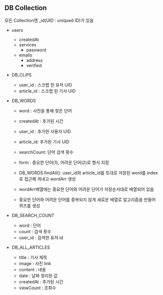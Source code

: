 ## DB Collection
 모든 Collection엔 _id(UID : uniqued ID)가 있음
* users
    * createdAt
    * services
        * password
    * emails
        * address
        * verified 
    
* DB_CLiPS
    * user_id : 스크랩 한 유저 UID
    * article_id : 스크랩 된 기사 UID

* DB_WORDS
    * word : 사전을 통해 찾은 단어
    * createdAt : 추가된 시간
    * user_id : 추가한 사용자 UID
    * article_id: 추가된 기사 UID
    * searchCount: 단어 검색 횟수
    * form : 중요한 단어(1), 어려운 단어(2)로 형식 지정
    
    * DB_WORDS.findAll(): user_id와 article_id를 토대로 저장된 word를 index로 접근해 꺼내고 wordArr 생성
    * wordArr배열에는 중요한 단어와 어려운 단어가 저장순서대로 배열되어 있음
    * 중요한 단어와 어려운 단어를 중복되지 않게 새로운 배열로 알고리즘을 만들어 퀴즈를 생성
    
 * DB_SEARCH_COUNT
    * word : 단어
    * count : 검색 횟수
    * user_id : 검색한 유저 id
    
    
 * DB_ALL_ARTICLES
    * title : 기사 제목
    * image : 사진 link
    * content : 내용
    * date : 날짜 정리된 값
    * createdAt : 추가된 시간
    * viewCount : 조회수


    
 


